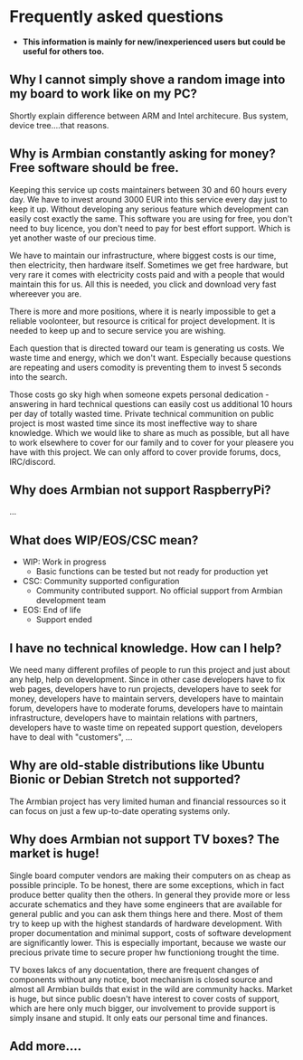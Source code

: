 # Frequently asked questions

- **This information is mainly for new/inexperienced users but could be useful for others too.**

## Why I cannot simply shove a random image into my board to work like on my PC?

Shortly explain difference between ARM and Intel architecure. Bus system, device tree....that reasons.
	
## Why is Armbian constantly asking for money? Free software should be free.

Keeping this service up costs maintainers between 30 and 60 hours every day. We have to invest around 3000 EUR into this service every day just to keep it up. Without developing any serious feature which development can easily cost exactly the same. This software you are using for free, you don't need to buy licence, you don't need to pay for best effort support. Which is yet another waste of our precious time. 

We have to maintain our infrastructure, where biggest costs is our time, then electricity, then hardware itself. Sometimes we get free hardware, but very rare it comes with electricity costs paid and with a people that would maintain this for us. All this is needed, you click and download very fast whereever you are. 

There is more and more positions, where it is nearly impossible to get a reliable voolonteer, but resource is critical for project development. It is needed to keep up and to secure service you are wishing.

Each question that is directed toward our team is generating us costs. We waste time and energy, which we don't want. Especially because questions are repeating and users comodity is preventing them to invest 5 seconds into the search.
 
Those costs go sky high when someone expets personal dedication - answering in hard technical questions can easily cost us additional 10 hours per day of totally wasted time. Private technical communition on public project is most wasted time since its most ineffective way to share knowledge. Which we would like to share as much as possible, but all have to work elsewhere to cover for our family and to cover for your pleasere you have with this project. We can only afford to cover provide forums, docs, IRC/discord.

## Why does Armbian not support RaspberryPi?

...

## What does WIP/EOS/CSC mean?

- WIP: Work in progress
  - Basic functions can be tested but not ready for production yet
- CSC: Community supported configuration
  - Community contributed support. No official support from Armbian development team
- EOS: End of life
  - Support ended

## I have no technical knowledge. How can I help?

We need many different profiles of people to run this project and just about any help, help on development. Since in other case developers have to fix web pages, developers have to run projects, developers have to seek for money, developers have to maintain servers, developers have to maintain forum, developers have to moderate forums, developers have to maintain infrastructure, developers have to maintain relations with partners, developers have to waste time on repeated support question, developers have to deal with "customers", ...

## Why are old-stable distributions like Ubuntu Bionic or Debian Stretch not supported?

The Armbian project has very limited human and financial ressources so it can focus on just a few up-to-date operating systems only.

## Why does Armbian not support TV boxes? The market is huge!

Single board computer vendors are making their computers on as cheap as possible principle. To be honest, there are some exceptions, which in fact produce better quality then the others. In general they provide more or less accurate schematics and they have some engineers that are available for general public and you can ask them things here and there. Most of them try to keep up with the highest standards of hardware development. With proper documentation and minimal support, costs of software development are significantly lower. This is especially important, because we waste our precious private time to secure proper hw functioniong trought the time.

TV boxes lakcs of any docuentation, there are frequent changes of components without any notice, boot mechanism is closed source and almost all Armbian builds that exist in the wild are community hacks. Market is huge, but since public doesn't have interest to cover costs of support, which are here only much bigger, our involvement to provide support is simply insane and stupid. It only eats our personal time and finances.

## Add more....
